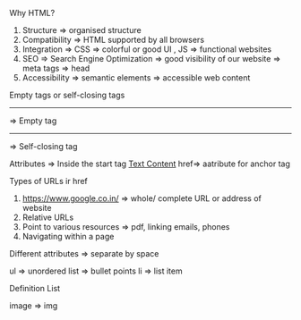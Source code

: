 Why HTML?

1. Structure => organised structure
2. Compatibility => HTML supported by all browsers
3. Integration => CSS => colorful or good UI , JS => functional websites
4. SEO => Search Engine Optimization => good visibility of our website => meta tags => head
5. Accessibility => semantic elements => accessible web content

Empty tags or self-closing tags

<hr> => Empty tag
<hr/> => Self-closing tag

Attributes => Inside the start tag
<a href="">Text Content</a>
href=> aatribute for anchor tag

Types of URLs ir href

1. https://www.google.co.in/ => whole/ complete URL or address of website
2. Relative URLs
3. Point to various resources => pdf, linking emails, phones
4. Navigating within a page

Different attributes => separate by space

ul => unordered list => bullet points
li => list item

Definition List

image => img
